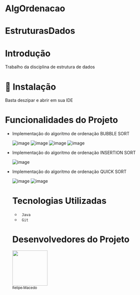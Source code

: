 # AlgOrdenacao

# EstruturasDados


# Introdução
<p> Trabalho da disciplina de estrutura de dados </p>

# 📁 Instalação
<p> Basta deszipar e abrir em sua IDE </p>

 
 #  Funcionalidades do Projeto
 <ul>
 <li> Implementação do algoritmo de ordenação BUBBLE SORT  </li>
   
   ![image](https://github.com/FelipeNogarolli99/AlgOrdenacao/assets/106127810/a57a6182-e94e-413a-a437-ddca02e206f1)
   ![image](https://github.com/FelipeNogarolli99/AlgOrdenacao/assets/106127810/4dae5daa-cfea-4b34-8d3b-68df8b2319bd)
   ![image](https://github.com/FelipeNogarolli99/AlgOrdenacao/assets/106127810/7ccc1f86-daa3-4d4a-937f-327e0038ba28)
   ![image](https://github.com/FelipeNogarolli99/AlgOrdenacao/assets/106127810/26455a7a-6902-47b4-b3e6-5fba6222b3a1)


  <li> Implementação do algoritmo de ordenação INSERTION SORT  </li>

  ![image](https://github.com/FelipeNogarolli99/AlgOrdenacao/assets/106127810/2c6fb28e-e25d-4a15-bdb4-4ea4bbe367e7)

   <li> Implementação do algoritmo de ordenação QUICK SORT  </li>
  
 ![image](https://github.com/FelipeNogarolli99/AlgOrdenacao/assets/106127810/0115d044-b130-4d92-b1a1-db6ba867cb07)
 ![image](https://github.com/FelipeNogarolli99/AlgOrdenacao/assets/106127810/bab5554a-7c0a-4944-8d5b-2f64104844b6)


  


 # Tecnologias Utilizadas
 <ul>
 <li> <code> Java </code> </li>

 <li> <code> Git </code> </li>
 
 </ul>
 
 # Desenvolvedores do Projeto
 
 
 [<img src="https://avatars.githubusercontent.com/u/106127810?v=4" width=115><br><sub>Felipe Macedo </sub>](https://github.com/felipenogarolli99) 
